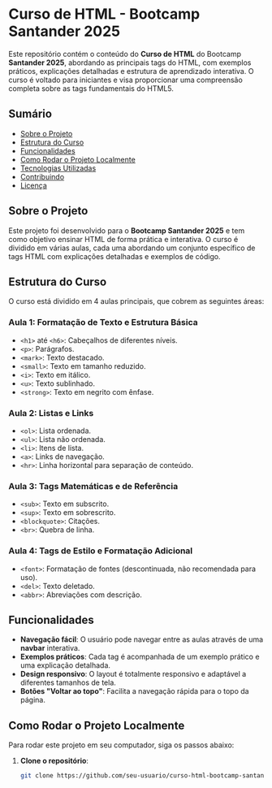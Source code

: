 # Curso de HTML - Bootcamp Santander 2025

Este repositório contém o conteúdo do **Curso de HTML** do Bootcamp **Santander 2025**, abordando as principais tags do HTML, com exemplos práticos, explicações detalhadas e estrutura de aprendizado interativa. O curso é voltado para iniciantes e visa proporcionar uma compreensão completa sobre as tags fundamentais do HTML5.

## Sumário

- [Sobre o Projeto](#sobre-o-projeto)
- [Estrutura do Curso](#estrutura-do-curso)
- [Funcionalidades](#funcionalidades)
- [Como Rodar o Projeto Localmente](#como-rodar-o-projeto-localmente)
- [Tecnologias Utilizadas](#tecnologias-utilizadas)
- [Contribuindo](#contribuindo)
- [Licença](#licença)

## Sobre o Projeto

Este projeto foi desenvolvido para o **Bootcamp Santander 2025** e tem como objetivo ensinar HTML de forma prática e interativa. O curso é dividido em várias aulas, cada uma abordando um conjunto específico de tags HTML com explicações detalhadas e exemplos de código.

## Estrutura do Curso

O curso está dividido em 4 aulas principais, que cobrem as seguintes áreas:

### Aula 1: Formatação de Texto e Estrutura Básica

- `<h1>` até `<h6>`: Cabeçalhos de diferentes níveis.
- `<p>`: Parágrafos.
- `<mark>`: Texto destacado.
- `<small>`: Texto em tamanho reduzido.
- `<i>`: Texto em itálico.
- `<u>`: Texto sublinhado.
- `<strong>`: Texto em negrito com ênfase.

### Aula 2: Listas e Links

- `<ol>`: Lista ordenada.
- `<ul>`: Lista não ordenada.
- `<li>`: Itens de lista.
- `<a>`: Links de navegação.
- `<hr>`: Linha horizontal para separação de conteúdo.

### Aula 3: Tags Matemáticas e de Referência

- `<sub>`: Texto em subscrito.
- `<sup>`: Texto em sobrescrito.
- `<blockquote>`: Citações.
- `<br>`: Quebra de linha.

### Aula 4: Tags de Estilo e Formatação Adicional

- `<font>`: Formatação de fontes (descontinuada, não recomendada para uso).
- `<del>`: Texto deletado.
- `<abbr>`: Abreviações com descrição.

## Funcionalidades

- **Navegação fácil**: O usuário pode navegar entre as aulas através de uma **navbar** interativa.
- **Exemplos práticos**: Cada tag é acompanhada de um exemplo prático e uma explicação detalhada.
- **Design responsivo**: O layout é totalmente responsivo e adaptável a diferentes tamanhos de tela.
- **Botões "Voltar ao topo"**: Facilita a navegação rápida para o topo da página.

## Como Rodar o Projeto Localmente

Para rodar este projeto em seu computador, siga os passos abaixo:

1. **Clone o repositório**:
   ```bash
   git clone https://github.com/seu-usuario/curso-html-bootcamp-santander.git
